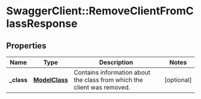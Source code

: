 # SwaggerClient::RemoveClientFromClassResponse

## Properties
Name | Type | Description | Notes
------------ | ------------- | ------------- | -------------
**_class** | [**ModelClass**](ModelClass.md) | Contains information about the class from which the client was removed. | [optional] 


